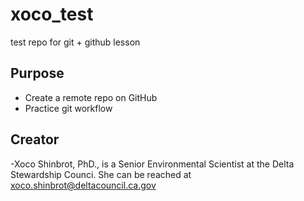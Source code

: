 # xoco_test
test repo for git + github lesson

## Purpose
- Create a remote repo on GitHub
- Practice git workflow

## Creator
-Xoco Shinbrot, PhD., is a Senior Environmental Scientist at the Delta Stewardship Counci. She can be reached at [xoco.shinbrot@deltacouncil.ca.gov](mailto:xoco.shinbrot@deltacouncil@deltacouncil.ca.gov)